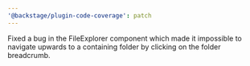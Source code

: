 ```yaml
---
'@backstage/plugin-code-coverage': patch
---
```


Fixed a bug in the FileExplorer component which made it impossible to navigate upwards to a containing folder by clicking on the folder breadcrumb.
